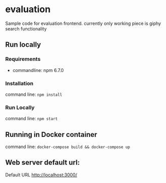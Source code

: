# evaluation
Sample code for evaluation frontend. currently only working piece
is giphy search functionality

## Run locally

### Requirements
* commandline: npm 6.7.0
    
### Installation
command line: `npm install`
   
### Run Locally
command line: `npm start`

   
## Running in Docker container
command line: `docker-compose build && docker-compose up` 


## Web server default url:
Default URL [http://localhost:3000/](http://localhost:3000/)